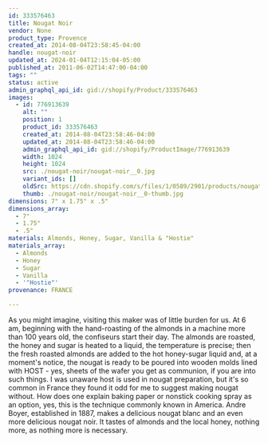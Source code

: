 ```yaml
---
id: 333576463
title: Nougat Noir
vendor: None
product_type: Provence
created_at: 2014-08-04T23:58:45-04:00
handle: nougat-noir
updated_at: 2024-01-04T12:15:04-05:00
published_at: 2011-06-02T14:47:00-04:00
tags: ""
status: active
admin_graphql_api_id: gid://shopify/Product/333576463
images:
  - id: 776913639
    alt: ""
    position: 1
    product_id: 333576463
    created_at: 2014-08-04T23:58:46-04:00
    updated_at: 2014-08-04T23:58:46-04:00
    admin_graphql_api_id: gid://shopify/ProductImage/776913639
    width: 1024
    height: 1024
    src: ./nougat-noir/nougat-noir__0.jpg
    variant_ids: []
    oldSrc: https://cdn.shopify.com/s/files/1/0589/2901/products/nougat.jpeg?v=1407211126
    thumb: ./nougat-noir/nougat-noir__0-thumb.jpg
dimensions: 7" x 1.75" x .5"
dimensions_array:
  - 7"
  - 1.75"
  - .5"
materials: Almonds, Honey, Sugar, Vanilla & "Hostie"
materials_array:
  - Almonds
  - Honey
  - Sugar
  - Vanilla
  - '"Hostie"'
provenance: FRANCE

---
```


As you might imagine, visiting this maker was of little burden for us. At 6 am, beginning with the hand-roasting of the almonds in a machine more than 100 years old, the confiseurs start their day. The almonds are roasted, the honey and sugar is heated to a liquid, the temperature is precise; then the fresh roasted almonds are added to the hot honey-sugar liquid and, at a moment's notice, the nougat is ready to be poured into wooden molds lined with HOST - yes, sheets of the wafer you get as communion, if you are into such things. I was unaware host is used in nougat preparation, but it's so common in France they found it odd for me to suggest making nougat without. How does one explain baking paper or nonstick cooking spray as an option, yes, this is the technique commonly known in America. Andre Boyer, established in 1887, makes a delicious nougat blanc and an even more delicious nougat noir. It tastes of almonds and the local honey, nothing more, as nothing more is necessary.